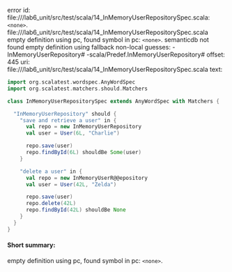 error id: file://<WORKSPACE>/lab6_unit/src/test/scala/14_InMemoryUserRepositorySpec.scala:`<none>`.
file://<WORKSPACE>/lab6_unit/src/test/scala/14_InMemoryUserRepositorySpec.scala
empty definition using pc, found symbol in pc: `<none>`.
semanticdb not found
empty definition using fallback
non-local guesses:
	 -InMemoryUserRepository#
	 -scala/Predef.InMemoryUserRepository#
offset: 445
uri: file://<WORKSPACE>/lab6_unit/src/test/scala/14_InMemoryUserRepositorySpec.scala
text:
```scala
import org.scalatest.wordspec.AnyWordSpec
import org.scalatest.matchers.should.Matchers

class InMemoryUserRepositorySpec extends AnyWordSpec with Matchers {

  "InMemoryUserRepository" should {
    "save and retrieve a user" in {
      val repo = new InMemoryUserRepository
      val user = User(6L, "Charlie")

      repo.save(user)
      repo.findById(6L) shouldBe Some(user)
    }

    "delete a user" in {
      val repo = new InMemoryUserR@@epository
      val user = User(42L, "Zelda")

      repo.save(user)
      repo.delete(42L)
      repo.findById(42L) shouldBe None
    }
  }
}

```


#### Short summary: 

empty definition using pc, found symbol in pc: `<none>`.